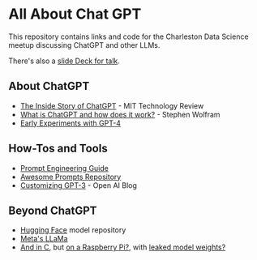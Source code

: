 # All About Chat GPT

This repository contains links and code for the Charleston Data Science meetup discussing ChatGPT and other LLMs. 

There's also a [slide Deck for talk](https://docs.google.com/presentation/d/12dyzt2HKppvzBwXmxfsu6C0F35pdWmZE/edit?usp=sharing&ouid=106492207953704478215&rtpof=true&sd=true).

## About ChatGPT

* [The Inside Story of ChatGPT](https://archive.ph/Dk7ka) - MIT Technology Review
* [What is ChatGPT and how does it work?](https://writings.stephenwolfram.com/2023/02/what-is-chatgpt-doing-and-why-does-it-work/) - Stephen Wolfram
* [Early Experiments with GPT-4](https://arxiv.org/abs/2303.12712)

## How-Tos and Tools

* [Prompt Engineering Guide](https://github.com/dair-ai/Prompt-Engineering-Guide?utm_source=tldrai)
* [Awesome Prompts Repository](https://github.com/f/awesome-chatgpt-prompts)
* [Customizing GPT-3](https://openai.com/blog/customizing-gpt-3) - Open AI Blog

## Beyond ChatGPT

* [Hugging Face](https://huggingface.co/) model repository
* [Meta's LLaMa](https://ai.facebook.com/blog/large-language-model-llama-meta-ai/)
* [And in C](https://github.com/ggerganov/llama.cpp), but [on a Raspberry Pi?](https://github.com/ggerganov/llama.cpp/issues/58), with [leaked model weights?](https://www.reddit.com/r/deeplearning/comments/11hezvk/metas_llama_weights_leaked_on_torrent_and_the/)
